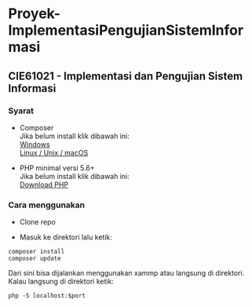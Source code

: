 # Proyek-ImplementasiPengujianSistemInformasi
## CIE61021 - Implementasi dan Pengujian Sistem Informasi
### Syarat
* Composer\
Jika belum install klik dibawah ini:\
[Windows](https://getcomposer.org/doc/00-intro.md#installation-windows)\
[Linux / Unix / macOS](https://getcomposer.org/doc/00-intro.md#installation-linux-unix-macos)

 * PHP minimal versi 5.6+\
Jika belum install klik dibawah ini:\
[Download PHP](https://www.php.net/downloads)

### Cara menggunakan 
* Clone repo

* Masuk ke direktori lalu ketik:
```
composer install
composer update
```
Dari sini bisa dijalankan menggunakan xammp atau langsung di direktori.\
Kalau langsung di direktori ketik:
```
php -S localhost:$port
```